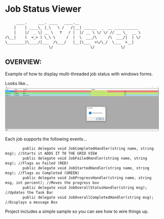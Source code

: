 # Job Status Viewer
```
     ____.     ___. ____   ____.__                            
    |    | ____\_ |_\   \ /   /|__| ______  _  __ ___________ 
    |    |/  _ \| __ \   Y   / |  |/ __ \ \/ \/ // __ \_  __ \
/\__|    (  <_> ) \_\ \     /  |  \  ___/\     /\  ___/|  | \/
\________|\____/|___  /\___/   |__|\___  >\/\_/  \___  >__|   
                    \/                 \/            \/       
```

## OVERVIEW:
Example of how to display multi-threaded job status with windows forms.

Looks like...
![alt text](https://raw.githubusercontent.com/dshifflet/JobStatus/master/imgs/Capture.png "Example Screen Shot")



Each job supports the following events...
```
        public delegate void JobCompletedHandler(string name, string msg); //Starts it ADDS IT TO THE GRID VIEW
        public delegate void JobFailedHandler(string name, string msg); //Flags as Failed (RED)
        public delegate void JobStartedHandler(string name, string msg); //Flags as Completed (GREEN)
        public delegate void JobProgressHandler(string name, string msg, int percent); //Moves the progress box
        public delegate void JobOverallStatusHandler(string msg); //Updates the Task Bar
        public delegate void JobOverallCompletedHandler(string msg); //Displays a message Box
```
Project includes a simple sample so you can see how to wire things up.
